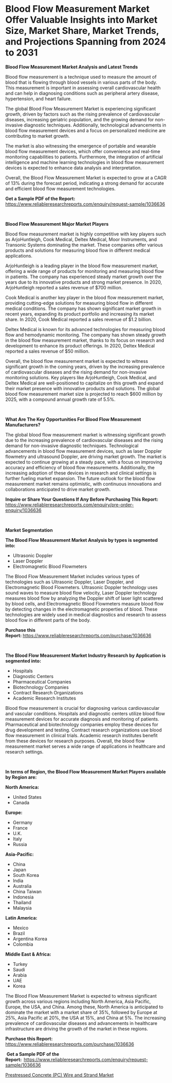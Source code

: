 <p><h1>Blood Flow Measurement Market Offer Valuable Insights into Market Size, Market Share, Market Trends, and Projections Spanning from 2024 to 2031</h1></p><p><strong>Blood Flow Measurement Market Analysis and Latest Trends</strong></p>
<p><p>Blood flow measurement is a technique used to measure the amount of blood that is flowing through blood vessels in various parts of the body. This measurement is important in assessing overall cardiovascular health and can help in diagnosing conditions such as peripheral artery disease, hypertension, and heart failure.</p><p>The global Blood Flow Measurement Market is experiencing significant growth, driven by factors such as the rising prevalence of cardiovascular diseases, increasing geriatric population, and the growing demand for non-invasive diagnostic techniques. Additionally, technological advancements in blood flow measurement devices and a focus on personalized medicine are contributing to market growth.</p><p>The market is also witnessing the emergence of portable and wearable blood flow measurement devices, which offer convenience and real-time monitoring capabilities to patients. Furthermore, the integration of artificial intelligence and machine learning technologies in blood flow measurement devices is expected to enhance data analysis and interpretation.</p><p>Overall, the Blood Flow Measurement Market is expected to grow at a CAGR of 13% during the forecast period, indicating a strong demand for accurate and efficient blood flow measurement technologies.</p></p>
<p><strong>Get a Sample PDF of the Report:&nbsp;</strong> <a href="https://www.reliableresearchreports.com/enquiry/request-sample/1036636">https://www.reliableresearchreports.com/enquiry/request-sample/1036636</a></p>
<p>&nbsp;</p>
<p><strong>Blood Flow Measurement Major Market Players</strong></p>
<p><p>Blood flow measurement market is highly competitive with key players such as ArjoHuntleigh, Cook Medical, Deltex Medical, Moor Instruments, and Transonic Systems dominating the market. These companies offer various products and solutions for measuring blood flow in different medical applications.</p><p>ArjoHuntleigh is a leading player in the blood flow measurement market, offering a wide range of products for monitoring and measuring blood flow in patients. The company has experienced steady market growth over the years due to its innovative products and strong market presence. In 2020, ArjoHuntleigh reported a sales revenue of $700 million.</p><p>Cook Medical is another key player in the blood flow measurement market, providing cutting-edge solutions for measuring blood flow in different medical conditions. The company has shown significant market growth in recent years, expanding its product portfolio and increasing its market share. In 2020, Cook Medical reported a sales revenue of $1.2 billion.</p><p>Deltex Medical is known for its advanced technologies for measuring blood flow and hemodynamic monitoring. The company has shown steady growth in the blood flow measurement market, thanks to its focus on research and development to enhance its product offerings. In 2020, Deltex Medical reported a sales revenue of $50 million.</p><p>Overall, the blood flow measurement market is expected to witness significant growth in the coming years, driven by the increasing prevalence of cardiovascular diseases and the rising demand for non-invasive monitoring solutions. Key players like ArjoHuntleigh, Cook Medical, and Deltex Medical are well-positioned to capitalize on this growth and expand their market presence with innovative products and solutions. The global blood flow measurement market size is projected to reach $600 million by 2025, with a compound annual growth rate of 5.5%.</p></p>
<p>&nbsp;</p>
<p><strong>What Are The Key Opportunities For Blood Flow Measurement Manufacturers?</strong></p>
<p><p>The global blood flow measurement market is witnessing significant growth due to the increasing prevalence of cardiovascular diseases and the rising demand for non-invasive diagnostic techniques. Technological advancements in blood flow measurement devices, such as laser Doppler flowmetry and ultrasound Doppler, are driving market growth. The market is expected to continue growing at a steady pace, with a focus on improving accuracy and efficiency of blood flow measurements. Additionally, the increasing adoption of these devices in research and clinical settings is further fueling market expansion. The future outlook for the blood flow measurement market remains optimistic, with continuous innovations and collaborations anticipated to drive market growth.</p></p>
<p><strong>Inquire or Share Your Questions If Any Before Purchasing This Report:</strong> <a href="https://www.reliableresearchreports.com/enquiry/pre-order-enquiry/1036636">https://www.reliableresearchreports.com/enquiry/pre-order-enquiry/1036636</a></p>
<p>&nbsp;</p>
<p><strong>Market Segmentation</strong></p>
<p><strong>The Blood Flow Measurement Market Analysis by types is segmented into:</strong></p>
<p><ul><li>Ultrasonic Doppler</li><li>Laser Doppler</li><li>Electromagnetic Blood Flowmeters</li></ul></p>
<p><p>The Blood Flow Measurement Market includes various types of technologies such as Ultrasonic Doppler, Laser Doppler, and Electromagnetic Blood Flowmeters. Ultrasonic Doppler technology uses sound waves to measure blood flow velocity, Laser Doppler technology measures blood flow by analyzing the Doppler shift of laser light scattered by blood cells, and Electromagnetic Blood Flowmeters measure blood flow by detecting changes in the electromagnetic properties of blood. These technologies are widely used in medical diagnostics and research to assess blood flow in different parts of the body.</p></p>
<p><strong>Purchase this Report:&nbsp;</strong><a href="https://www.reliableresearchreports.com/purchase/1036636">https://www.reliableresearchreports.com/purchase/1036636</a></p>
<p>&nbsp;</p>
<p><strong>The Blood Flow Measurement Market Industry Research by Application is segmented into:</strong></p>
<p><ul><li>Hospitals</li><li>Diagnostic Centers</li><li>Pharmaceutical Companies</li><li>Biotechnology Companies</li><li>Contract Research Organizations</li><li>Academic Research Institutes</li></ul></p>
<p><p>Blood flow measurement is crucial for diagnosing various cardiovascular and vascular conditions. Hospitals and diagnostic centers utilize blood flow measurement devices for accurate diagnosis and monitoring of patients. Pharmaceutical and biotechnology companies employ these devices for drug development and testing. Contract research organizations use blood flow measurement in clinical trials. Academic research institutes benefit from these devices for research purposes. Overall, the blood flow measurement market serves a wide range of applications in healthcare and research settings.</p></p>
<p>&nbsp;</p>
<p><strong>In terms of Region, the Blood Flow Measurement Market Players available by Region are:</strong></p>
<p>
    <p> <strong> North America: </strong>
        <ul>
            <li>United States</li>
            <li>Canada</li>
        </ul>
        </p> 
    <p> <strong> Europe: </strong>
        <ul>
            <li>Germany</li>
            <li>France</li>
            <li>U.K.</li>
            <li>Italy</li>
            <li>Russia</li>
        </ul>
        </p> 
    <p> <strong> Asia-Pacific: </strong>
        <ul>
            <li>China</li>
            <li>Japan</li>
            <li>South Korea</li>
            <li>India</li>
            <li>Australia</li>
            <li>China Taiwan</li>
            <li>Indonesia</li>
            <li>Thailand</li>
            <li>Malaysia</li>
        </ul>
        </p> 
    <p> <strong> Latin America: </strong>
        <ul>
            <li>Mexico</li>
            <li>Brazil</li>
            <li>Argentina Korea</li>
            <li>Colombia</li>
        </ul>
        </p> 
    <p> <strong> Middle East & Africa: </strong>
        <ul>
            <li>Turkey</li>
            <li>Saudi</li>
            <li>Arabia</li>
            <li>UAE</li>
            <li>Korea</li>
        </ul>
    </p>
    </p>
<p><p>The Blood Flow Measurement Market is expected to witness significant growth across various regions including North America, Asia Pacific, Europe, the USA, and China. Among these, North America is anticipated to dominate the market with a market share of 35%, followed by Europe at 25%, Asia Pacific at 20%, the USA at 15%, and China at 5%. The increasing prevalence of cardiovascular diseases and advancements in healthcare infrastructure are driving the growth of the market in these regions.</p></p>
<p><strong>Purchase this Report: </strong><a href="https://www.reliableresearchreports.com/purchase/1036636">https://www.reliableresearchreports.com/purchase/1036636</a></p>
<p>&nbsp;<strong>Get a Sample PDF of the Report:&nbsp;&nbsp;</strong><a href="https://www.reliableresearchreports.com/enquiry/request-sample/1036636">https://www.reliableresearchreports.com/enquiry/request-sample/1036636</a></p>
<p><strong></strong></p>
<p><p><a href="https://github.com/aliciawhite5576/Market-Research-Report-List-3/blob/main/prestressed-concrete-pc-wire-and-strand-market.md">Prestressed Concrete (PC) Wire and Strand Market</a></p></p>